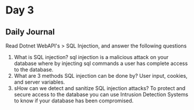 # Day 3

## Daily Journal
Read Dotnet WebAPI's > SQL Injection, and answer the following questions
1. What is SQL injection?
sql injection is a malicious attack on your database where by injecting sql commands a user has complete access to the database.
2. What are 3 methods SQL injection can be done by?
User input, cookies, and server variables.
3. sHow can we detect and sanitize SQL injection attacks?
To protect and secure access to the database you can use Intrusion Detection Systems to know if your database has been compromised.